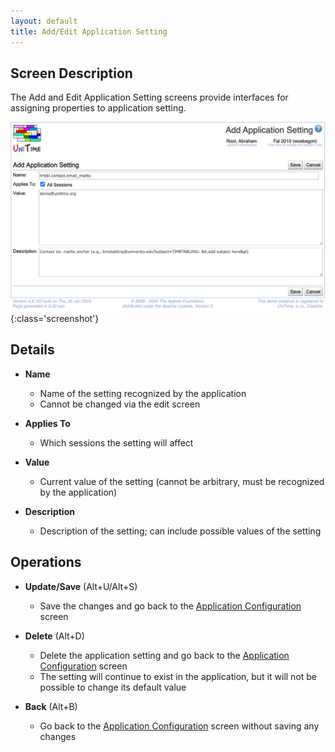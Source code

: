 ```yaml
---
layout: default
title: Add/Edit Application Setting
---
```



## Screen Description

The Add and Edit Application Setting screens provide interfaces for assigning properties to application setting.

![Edit Application Setting](images/edit-application-setting.png){:class='screenshot'}

## Details

* **Name**
	* Name of the setting recognized by the application
	* Cannot be changed via the edit screen

* **Applies To**
	* Which sessions the setting will affect

* **Value**
	* Current value of the setting (cannot be arbitrary, must be recognized by the application)

* **Description**
	* Description of the setting; can include possible values of the setting

## Operations

* **Update/Save** (Alt+U/Alt+S)
	* Save the changes and go back to the [Application Configuration](application-configuration) screen

* **Delete** (Alt+D)
	* Delete the application setting and go back to the [Application Configuration](application-configuration) screen
	* The setting will continue to exist in the application, but it will not be possible to change its default value

* **Back** (Alt+B)
	* Go back to the [Application Configuration](application-configuration) screen without saving any changes



